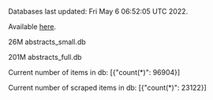 Databases last updated: Fri May  6 06:52:05 UTC 2022. 

Available [here](https://github.com/cbeauhilton/ash-db/releases).


26M	abstracts_small.db

201M	abstracts_full.db

Current number of items in db:
[{"count(*)": 96904}]

Current number of scraped items in db:
[{"count(*)": 23122}]
